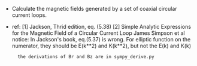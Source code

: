 * Calculate the magnetic fields generated by a set of coaxial circular current loops.
* ref:
[1] Jackson, Thrid edition, eq. (5.38)
[2] Simple Analytic Expressions for the Magnetic Field of a Circular Current Loop
    James Simpson et al
notice: In Jackson's book, eq.(5.37) is wrong. For elliptic function on the numerator,
        they should be E(k\*\*2) and K(k\*\*2), but not the E(k) and K(k)

        the derivations of Br and Bz are in sympy_derive.py

